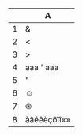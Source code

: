|   | A |
|---|---|
| 1 | & |
| 2 | < |
| 3 | > |
| 4 | aaa ' aaa |
| 5 | " |
| 6 | ☺ |
| 7 | ֍ |
| 8 | àâéêèçöïî«» |
